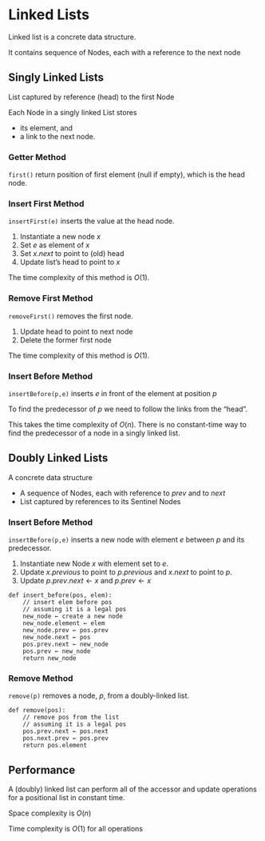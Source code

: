 # Linked Lists

Linked list is a concrete data structure.

It contains sequence of Nodes, each with a reference to the next node

## Singly Linked Lists

List captured by reference (head) to the first Node

Each Node in a singly linked List stores
- its element, and
- a link to the next node.

### Getter Method

`first()`  return position of first element (null if empty), which is the head node.

### Insert First Method

`insertFirst(e)` inserts the value at the head node.
1. Instantiate a new node $x$
2. Set $e$ as element of $x$
3. Set $x.next$ to point to (old) head
4. Update list’s head to point to $x$

The time complexity of this method is $O(1)$.

### Remove First Method

`removeFirst()` removes the first node.
1. Update head to point to next node
2. Delete the former first node

The time complexity of this method is $O(1)$.

### Insert Before Method

`insertBefore(p,e)` inserts $e$ in front of the element at position $p$

To find the predecessor of $p$ we need to follow the links from
the “head”. 

This takes the time complexity of $O(n)$. There is no constant-time way to find the predecessor of a node in a singly linked list.

## Doubly Linked Lists

A concrete data structure
- A sequence of Nodes, each with reference to $prev$ and to $next$
- List captured by references to its Sentinel Nodes

### Insert Before Method

`insertBefore(p,e)` inserts a new node with element $e$ between $p$ and its predecessor.

1. Instantiate new Node $x$ with element set to $e$.
2. Update $x.previous$ to point to $p.previous$ and $x.next$ to point to $p$.
3. Update $p.prev.next ← x$ and $p.prev ← x$

```
def insert_before(pos, elem):
    // insert elem before pos
    // assuming it is a legal pos
    new_node ← create a new node
    new_node.element ← elem
    new_node.prev ← pos.prev
    new_node.next ← pos
    pos.prev.next ← new_node
    pos.prev ← new_node
    return new_node
```

### Remove Method

`remove(p)` removes a node, $p$, from a doubly-linked list.


```
def remove(pos):
    // remove pos from the list
    // assuming it is a legal pos
    pos.prev.next ← pos.next
    pos.next.prev ← pos.prev
    return pos.element
```

## Performance

A (doubly) linked list can perform all of the accessor and update operations for a positional list in constant time.

Space complexity is $O(n)$

Time complexity is $O(1)$ for all operations
